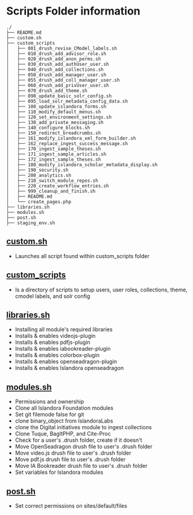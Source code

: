 # Scripts Folder information
```shell
./
├── README.md
├── custom.sh
├── custom_scripts
│   ├── 001_drush_revise_CModel_labels.sh
│   ├── 010_drush_add_advisor_role.sh
│   ├── 020_drush_add_anon_perms.sh
│   ├── 030_drush_add_authUser_user.sh
│   ├── 040_drush_add_collections.sh
│   ├── 050_drush_add_manager_user.sh
│   ├── 055_drush_add_coll_manager_user.sh
│   ├── 060_drush_add_privUser_user.sh
│   ├── 070_drush_add_theme.sh
│   ├── 090_update_basic_solr_config.sh
│   ├── 095_load_solr_metadata_config_data.sh
│   ├── 100_update_islandora_forms.sh
│   ├── 110_modify_default_menus.sh
│   ├── 120_set_environment_settings.sh
│   ├── 130_add_private_messaging.sh
│   ├── 140_configure_blocks.sh
│   ├── 150_redirect_breadcrumbs.sh
│   ├── 161_modify_islandora_xml_form_builder.sh
│   ├── 162_replace_ingest_success_message.sh
│   ├── 170_ingest_sample_theses.sh
│   ├── 171_ingest_sample_articles.sh
│   ├── 172_ingest_sample_theses.sh
│   ├── 180_modify_islandora_scholar_metadata_display.sh
│   ├── 190_security.sh
│   ├── 200_analytics.sh
│   ├── 210_switch_module_repos.sh
│   ├── 220_create_workflow_entries.sh
│   ├── 999_cleanup_and_finish.sh
│   ├── README.md
│   └── create_pages.php
├── libraries.sh
├── modules.sh
├── post.sh
├── staging_env.sh
```
## [custom.sh](./custom.sh)
* Launches all script found within custom_scripts folder

## [custom_scripts](./custom_scripts)
* Is a directory of scripts to setup users, user roles, collections, theme, cmodel labels, and solr config

## [libraries.sh](./libraries.sh)
* Installing all module's required libraries
* Installs & enables videojs-plugin
* Installs & enables pdfjs-plugin
* Installs & enables iabookreader-plugin
* Installs & enables colorbox-plugin
* Installs & enables openseadragon-plugin
* Installs & enables Islandora openseadragon

## [modules.sh](./modules.sh)
* Permissions and ownership
* Clone all Islandora Foundation modules
* Set git filemode false for git
* clone binary_object from IslandoraLabs
* clone the Digital initiatives module to ingest collections
* Clone Tuque, BagItPHP, and Cite-Proc
* Check for a user's .drush folder, create if it doesn't
* Move OpenSeadragon drush file to user's .drush folder
* Move video.js drush file to user's .drush folder
* Move pdf.js drush file to user's .drush folder
* Move IA Bookreader drush file to user's .drush folder
* Set variables for Islandora modules

## [post.sh](./post.sh)
* Set correct permissions on sites/default/files
